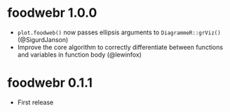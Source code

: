 # foodwebr 1.0.0

* `plot.foodweb()` now passes ellipsis arguments to `DiagrammeR::grViz()` (@SigurdJanson)
* Improve the core algorithm to correctly differentiate between functions and
  variables in function body (@lewinfox)


# foodwebr 0.1.1

* First release
